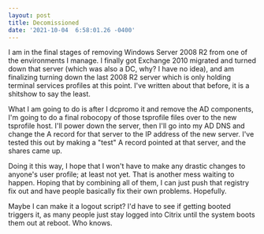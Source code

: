 ```yaml
--- 
layout: post 
title: Decomissioned 
date: '2021-10-04  6:58:01.26 -0400' 
--- 
```

I am in the final stages of removing Windows Server 2008 R2 from one of the environments I manage. I finally got 
Exchange 2010 migrated and turned down that server (which was also a DC, why? I have no idea), and am finalizing 
turning down the last 2008 R2 server which is only holding terminal services profiles at this point. I've 
written about that before, it is a shitshow to say the least. 

What I am going to do is after I dcpromo it and remove the AD components, I'm going to do a final robocopy of 
those tsprofile files over to the new tsprofile host. I'll power down the server, then I'll go into my AD DNS 
and change the A record for that server to the IP address of the new server. I've tested this out by making a 
"test" A record pointed at that server, and the shares came up.

Doing it this way, I hope that I won't have to make any drastic changes to anyone's user profile; at least not 
yet. That is another mess waiting to happen. Hoping that by combining all of them, I can just push that registry 
fix out and have people basically fix their own problems. Hopefully.

Maybe I can make it a logout script? I'd have to see if getting booted triggers it, as many people just stay 
logged into Citrix until the system boots them out at reboot. Who knows. 
